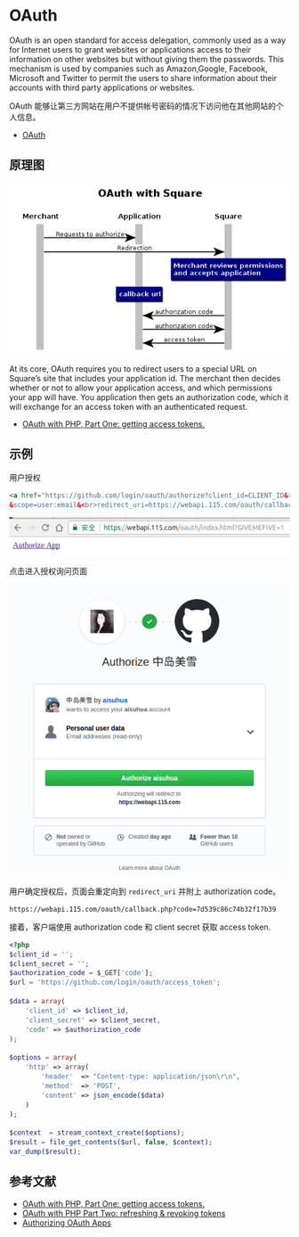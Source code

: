 # OAuth

OAuth is an open standard for access delegation, commonly used as a way for Internet users to grant websites or applications access to their information on other websites but without giving them the passwords.
This mechanism is used by companies such as Amazon,Google, Facebook, Microsoft and Twitter to permit the users to share information about their accounts with third party applications or websites.

OAuth 能够让第三方网站在用户不提供帐号密码的情况下访问他在其他网站的个人信息。

- [OAuth](https://en.wikipedia.org/wiki/OAuth)

## 原理图

![Alt text](img/oauth.png)

At its core, OAuth requires you to redirect users to a special URL on Square’s site that includes your application id. 
The merchant then decides whether or not to allow your application access, and which permissions your app will have. 
You application then gets an authorization code, which it will exchange for an access token with an authenticated request.

- [OAuth with PHP, Part One: getting access tokens.](https://medium.com/square-corner-blog/oauth-with-php-part-one-getting-access-tokens-5a18b0b70099)

## 示例

用户授权

```html
<a href="https://github.com/login/oauth/authorize?client_id=CLIENT_ID&response_type=code<br>
&scope=user:email&<br>redirect_uri=https://webapi.115.com/oauth/callback.php">Authorize App</a>
```

![Alt text](img/oauth_index.png)

点击进入授权询问页面

![Alt text](img/oauth_authorization.png)

用户确定授权后，页面会重定向到 `redirect_uri` 并附上 authorization code。

```
https://webapi.115.com/oauth/callback.php?code=7d539c86c74b32f17b39
```

接着，客户端使用 authorization code 和 client secret 获取 access token.

```php
<?php
$client_id = '';
$client_secret = '';
$authorization_code = $_GET['code'];
$url = 'https://github.com/login/oauth/access_token';

$data = array(
    'client_id' => $client_id,
    'client_secret' => $client_secret,
    'code' => $authorization_code
);

$options = array(
    'http' => array(
        'header'  => "Content-type: application/json\r\n",
        'method'  => 'POST',
        'content' => json_encode($data)
    )
);

$context  = stream_context_create($options);
$result = file_get_contents($url, false, $context);
var_dump($result);
```

## 参考文献

- [OAuth with PHP, Part One: getting access tokens.](https://medium.com/square-corner-blog/oauth-with-php-part-one-getting-access-tokens-5a18b0b70099)
- [OAuth with PHP Part Two: refreshing & revoking tokens](https://medium.com/square-corner-blog/oauth-with-php-part-two-refreshing-revoking-tokens-9ae065537c41)
- [Authorizing OAuth Apps](https://developer.github.com/apps/building-oauth-apps/authorizing-oauth-apps/)


